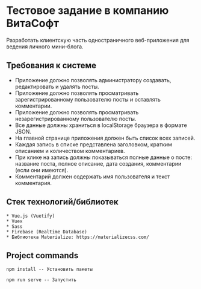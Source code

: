 # Тестовое задание в компанию ВитаСофт

Разработать клиентскую часть одностраничного веб-приложения для ведения личного мини-блога.

## Требования к системе
  * Приложение должно позволять администратору создавать, редактировать и удалять посты.
  * Приложение должно позволять просматривать зарегистрированному пользователю посты и оставлять комментарии.
  * Приложение должно позволять просматривать незарегистрированному пользователю посты.
  * Все данные должны храниться в localStorage браузера в формате JSON.
  * На главной странице приложения должен быть список всех записей. 
  * Каждая запись в списке представлена заголовком, кратким описанием и количеством комментариев.
  * При клике на запись должны показываться полные данные о посте: название поста, полное описание, дата создания, комментарии (если они имеются).
  * Комментарий должен содержать имя пользователя и текст комментария.
    
## Стек технологий/библиотек
    * Vue.js (Vuetify)
    * Vuex
    * Sass
    * Firebase (Realtime Database)
    * Библиотека Materialize: https://materializecss.com/

## Project commands
```
npm install -- Установить пакеты
```
```
npm run serve -- Запустить
```
